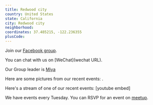 ```yaml
---
title: Redwood city
country: United States
state: California
city: Redwood city
neighborhood: 
coordinates: 37.485215, -122.236355
plusCode:
---
```

Join our [Facebook group](https://www.facebook.com/groups/free.code.camp.redwood.city).

You can chat with us on [WeChat](wechat URL).

Our Group leader is [Miya](freecodecamp.org/miya)

Here are some pictures from our recent events:
![]().

Here's a stream of one of our recent events:
[youtube embed]

We have events every Tuesday. You can RSVP for an event on [meetup](meetupurl).
